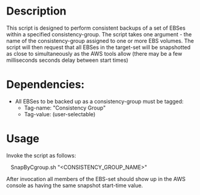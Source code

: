 # Description
This script is designed to perform consistent backups of a set of EBSes within a specified consistency-group. The script takes one argument - the name of the consistency-group assigned to one or more EBS volumes. The script will then request that all EBSes in the target-set will be snapshotted as close to simultaneously as the AWS tools allow (there may be a few milliseconds seconds delay between start times)

# Dependencies:
- All EBSes to be backed up as a consistency-group must be tagged:
  - Tag-name:  "Consistency Group"
  - Tag-value: (user-selectable)

# Usage
Invoke the script as follows:

&nbsp;&nbsp;&nbsp;SnapByCgroup.sh "&lt;CONSISTENCY_GROUP_NAME&gt;"

After invocation all members of the EBS-set should show up in the AWS console as having the same snapshot start-time value.
